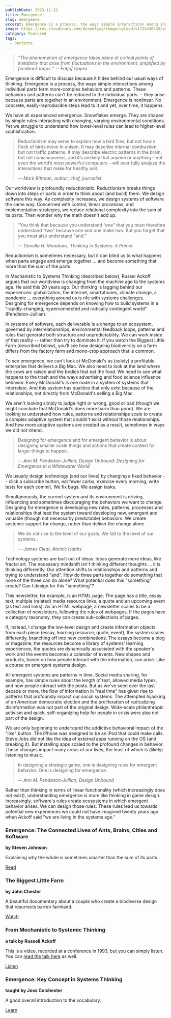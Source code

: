 ```yaml
---
publishDate: 2023-11-28
title: Emergence
slug: emergence
excerpt: Emergence is a process, the ways simple interactions among individual parts form more-complex behaviors and patterns.
image: https://res.cloudinary.com/dceomfgwj/image/upload/v1725436545/emergence_zcvv6z.jpg
category: Featured
tags:
  - patterns
---
```

> *“The phenomenon of emergence takes place at critical points of instability that arise from fluctuations in the environment, amplified by feedback loops.*"
> *-- Fritjof Capra*

Emergence is difficult to discuss because it hides behind our usual ways of thinking. Emergence is a process, the ways simple interactions among individual parts form more-complex behaviors and patterns. These behaviors and patterns can't be reduced to the individual parts -- they arise because parts are together in an environment. Emergence is nonlinear. No concrete, easily-reproducible steps lead to it and yet, over time, it happens.

We have all experienced emergence. Snowflakes emerge. They are shaped by simple rules interacting with changing, varying environmental conditions. Yet we struggle to understand how lower-level rules can lead to higher-level sophistication.

> Reductionism may serve to explain how a bird flies, but not how a flock of birds move in unison. It may describe internal combustion, but not traffic patterns. It may describe electric patterns in the brain, but not consciousness, and it’s unlikely that anyone or anything – not even the world’s most powerful computers – will ever fully analyze the interactions that make for healthy soil.
> 
> *-- Mark Bittman, author, chef, journalist*

Our worldview is profoundly reductionistic. Reductionism breaks things down into steps or parts in order to think about (and build) them. We design software this way. As complexity increases, we design systems of software the same way. Concerned with control, linear processes, and implementation strategies, we reduce relational complexity into the sum of its parts. Then wonder why the math doesn't add up.

> “You think that because you understand “one” that you must therefore understand “two” because one and one make two. But you forget that you must also understand “and.”
> 
> *― Donella H. Meadows, Thinking in Systems: A Primer*

Reductionism is sometimes necessary, but it can blind us to what happens when parts engage and emerge together ... and become something that more than the sum of the parts.

In Mechanistic to Systems Thinking (described below), Russel Ackoff argues that our worldview is changing from the machine age to the systems age. He said this 20 years ago. Our thinking is lagging behind our experiences: globalization, the internet, smartphones, climate change, a pandemic ... everything around us is rife with systems challenges. Designing for emergence depends on knowing how to build systems in a "rapidly-changing, hyperconnected and radically contingent world" (Pendleton-Jullian).

In systems of software, each deliverable is a change to an ecosystem, governed by interrelationships, environmental feedback loops, patterns and rules that generate both structure and unpredictability. We can work inside of that reality -- rather than try to dominate it. If you watch the Biggest Little Farm (described below), you'll see how designing biodiversity on a farm differs from the factory farm and mono-crop approach that is common.

To see emergence, we can't look at McDonald's as (solely) a profitable enterprise that delivers a Big Mac. We also need to look at the land where the cows are raised and the bodies that eat the food. We need to see what happens to the trash and the ways advertising and food science influence behavior. Every McDonald's is one node in a system of systems that interrelate. And this system has qualities that only exist because of the relationships, not directly from McDonald's selling a Big Mac.

We aren't looking simply to judge right or wrong, good or bad (though we might conclude that McDonald's does more harm than good). We are looking to understand how rules, patterns and relationships scale to create a complex adaptive system that couldn't exist without those relationships. And how more adaptive systems are created as a result, sometimes in ways we did not intend.

> Designing for emergence and for emergent behavior is about designing smaller scale things and actions that create context for larger things to happen.
> 
> *-- Ann M. Pendleton-Jullian, Design Unbound: Designing for Emergence in a Whitewater World*

We usually design technology (and our lives) by changing a fixed behavior -- click a subscribe button, eat fewer carbs, exercise every morning, write tests for each commit. We fix bugs. We assign tasks.

Simultaneously, the current system and its environment is driving, influencing and sometimes discouraging the behaviors we want to change. Designing for emergence is developing new rules, patterns, processes and relationships that lead the system toward developing new, emergent and valuable (though not necessarily predictable) behaviors. We create systemic support for change, rather than deliver the change alone.

> We do not rise to the level of our goals. We fall to the level of our systems..
> 
> *-- James Clear, Atomic Habits*

Technology systems are built out of ideas. Ideas generate more ideas, like fractal art. The necessary mindshift isn't thinking different thoughts ... it is thinking differently. Our attention shifts to relationships and patterns and trying to understand "and". How do three parts together do something that none of the three can do alone? What potential does this "something" create? Can I design for this "something"?

This newsletter, for example, is an HTML page. The page has a title, essay text, multiple (related) media resource links, a quote and an upcoming event (as text and links). As an HTML webpage, a newsletter scales to be a collection of newsletters, following the rules of webpages. If the pages have a category taxonomy, they can create sub-collections of pages.

If, instead, I change the low-level design and create information objects from each piece (essay, learning resource, quote, event), the system scales differently, branching off into new combinations. The essays become a blog or magazine, the resources become a library of systems' learning experiences, the quotes are dynamically associated with the speaker's work and the events becomes a calendar of events. New shapes and products, based on how people interact with the information, can arise. Like a course on emergent systems design.

All emergent systems are patterns in time. Social media sharing, for example, has simple rules about the length of text, allowed media types, and how people interact with the posts. But as we've seen over the last decade or more, the flow of information in "real time" has given rise to patterns that profoundly impact our social systems. The attempted hijacking of an American democratic election and the proliferation of radicalizing disinformation was not part of the original design. Wide-scale philanthropic activism and quick, self-organizing help for people in crisis were also not part of the design.

We are only beginning to understand the addictive behavioral impact of the "like" button. The iPhone was designed to be an iPod that could make calls. Steve Jobs did not like the idea of external apps running on the OS (and breaking it). But installing apps scaled to the profound changes in behavior. These changes impact many areas of our lives, the least of which is (likely) listening to music.

> In designing a strategic game, one is designing rules for emergent behavior. One is designing for emergence.
> 
> *-- Ann M. Pendleton-Jullian, Design Unbound*

Rather than thinking in terms of linear functionality (which increasingly does not exist), understanding emergence is more like thinking in game design. Increasingly, software's rules create ecosystems in which emergent behavior arises. We can design those rules. These rules lead us towards potential new experiences we could not have imagined twenty years ago when Ackoff said "we are living in the systems age."

### Emergence: The Connected Lives of Ants, Brains, Cities and Software

**by Steven Johnson**

Explaining why the whole is sometimes smarter than the sum of its parts.

[Read](https://bookshop.org/p/books/emergence-the-connected-lives-of-ants-brains-cities-and-software-steven-johnson/10238627?ean=9780684868769)

### The Biggest Little Farm

**by John Chester**

A beautiful documentary about a couple who create a biodiverse design that resurrects barren farmland.

[Watch](https://www.uphe.com/movies/the-biggest-little-farm)

### From Mechanistic to Systemic Thinking

**a talk by Russell Ackoff**

This is a video, recorded at a conference in 1993, but you can simply listen. You can [read the talk here](https://www.organism.earth/library/document/mechanistic-to-systemic-thinking) as well.

[Listen](https://www.youtube.com/watch?v=OUZiD3ip8QA)

### Emergence: Key Concept in Systems Thinking

**taught by Joss Colchester**

A good overall introduction to the vocabulary.

[Learn](https://www.udemy.com/course/emergence/)


